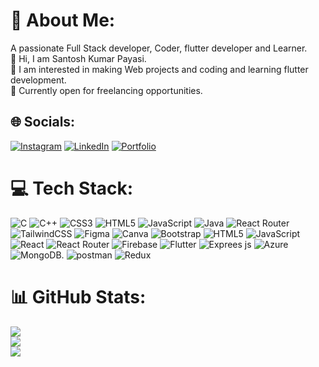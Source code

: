 # 💫 About Me:
A passionate Full Stack developer, Coder, flutter developer and Learner.<br>👋 Hi, I am Santosh Kumar Payasi.<br>👀 I am interested in making Web projects and coding and learning flutter development.<br>🌱 Currently open for freelancing opportunities.

## 🌐 Socials:
[![Instagram](https://img.shields.io/badge/Instagram-%23E4405F.svg?logo=Instagram&logoColor=white)](https://www.instagram.com/_santoshpayasi_) [![LinkedIn](https://img.shields.io/badge/LinkedIn-%230077B5.svg?logo=linkedin&logoColor=white)](https://www.linkedin.com/in/santosh-kumar-payasi) 
[![Portfolio](https://img.shields.io/badge/Portfolio-Visit-blue?style=for-the-badge&logo=vercel)](https://santosh-builds-tech.lovable.app)

# 💻 Tech Stack:
![C](https://img.shields.io/badge/c-%2300599C.svg?style=for-the-badge&logo=c&logoColor=white) ![C++](https://img.shields.io/badge/c++-%2300599C.svg?style=for-the-badge&logo=c%2B%2B&logoColor=white) ![CSS3](https://img.shields.io/badge/css3-%231572B6.svg?style=for-the-badge&logo=css3&logoColor=white) ![HTML5](https://img.shields.io/badge/html5-%23E34F26.svg?style=for-the-badge&logo=html5&logoColor=white) ![JavaScript](https://img.shields.io/badge/javascript-%23323330.svg?style=for-the-badge&logo=javascript&logoColor=%23F7DF1E) ![Java](https://img.shields.io/badge/java-%23ED8B00.svg?style=for-the-badge&logo=java&logoColor=white) ![React Router](https://img.shields.io/badge/React_Router-CA4245?style=for-the-badge&logo=react-router&logoColor=white) ![TailwindCSS](https://img.shields.io/badge/tailwindcss-%2338B2AC.svg?style=for-the-badge&logo=tailwind-css&logoColor=white) 	![Figma](https://img.shields.io/badge/figma-%23F24E1E.svg?style=for-the-badge&logo=figma&logoColor=white) ![Canva](https://img.shields.io/badge/Canva-%2300C4CC.svg?style=for-the-badge&logo=Canva&logoColor=white) ![Bootstrap](https://img.shields.io/badge/bootstrap-%23563D7C.svg?style=for-the-badge&logo=bootstrap&logoColor=white) ![HTML5](https://img.shields.io/badge/html5-%23E34F26.svg?style=for-the-badge&logo=html5&logoColor=white) ![JavaScript](https://img.shields.io/badge/javascript-%23323330.svg?style=for-the-badge&logo=javascript&logoColor=%23F7DF1E) ![React](https://img.shields.io/badge/react-%2320232a.svg?style=for-the-badge&logo=react&logoColor=%2361DAFB) ![React Router](https://img.shields.io/badge/React_Router-CA4245?style=for-the-badge&logo=react-router&logoColor=white) ![Firebase](https://img.shields.io/badge/firebase-%23039BE5.svg?style=for-the-badge&logo=firebase) ![Flutter](https://img.shields.io/badge/flutter-%23039BE5.svg?style=for-the-badge&logo=flutter) ![Exprees js](https://img.shields.io/badge/express-%23039BE5.svg?style=for-the-badge&logo=express) ![Azure](https://img.shields.io/badge/Azure-%23039BE5.svg?style=for-the-badge&logo=Azure)
![MongoDB](https://img.shields.io/badge/mongodb-%23039BE5.svg?style=for-the-badge&logo=mongodb). ![postman](https://img.shields.io/badge/postman-%23039BE5.svg?style=for-the-badge&logo=postman) ![Redux](https://img.shields.io/badge/redux-%23039BE5.svg?style=for-the-badge&logo=redux)
# 📊 GitHub Stats:
![](https://github-readme-stats.vercel.app/api?username=SantoshPayasi&theme=dark&hide_border=false&include_all_commits=true&count_private=true)<br/>
![](https://github-readme-streak-stats.herokuapp.com/?user=SantoshPayasi&theme=dark&hide_border=false)<br/>
![](https://github-readme-stats.vercel.app/api/top-langs/?username=SantoshPayasi&theme=dark&hide_border=false&include_all_commits=true&count_private=true&layout=compact)


<!-- Proudly created with GPRM ( https://gprm.itsvg.in ) -->
